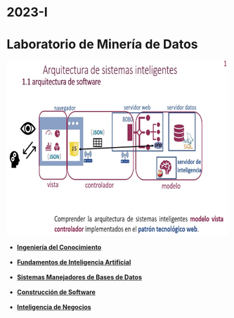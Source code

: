 # 2023-I
<html>	
<body>
<div class="container">
<div class="row align-items-center">
<div class="col-12 align-self-center text-center p-4">
<h1>Laboratorio de Minería de Datos</h1>
<img src="arquitectura.jpg" alt="Trulli" width="600" height="400"><br>
<b><ul> 
<li><a href="https://polizona.com/mercado/empresa/indexIC.php">Ingeniería del Conocimiento</a><br><br></li>
<li><a href="https://polizona.com/mercado/empresa/indexFIA.php">Fundamentos de Inteligencia Artificial</a><br><br></li>
<li><a href="https://polizona.com/mercado/empresa/indexSMBD.php">Sistemas Manejadores de Bases de Datos</a><br><br></li>
<li><a href="https://polizona.com/mercado/empresa/indexCSW.php">Construcción de Software</a><br><br></li>
<li><a href="https://polizona.com/mercado/empresa/indexIN.php">Inteligencia de Negocios</a><br><br></li>
</ul></b>
</body>
</html> 
